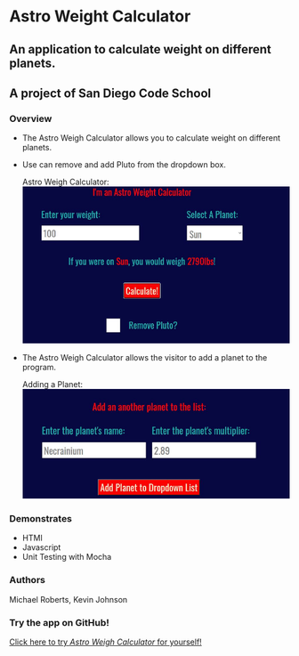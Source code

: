 # Astro Weight Calculator

## An application to calculate weight on different planets.
## A project of San Diego Code School

### Overview

* The Astro Weigh Calculator allows you to calculate weight on different planets.
* Use can remove and add Pluto from the dropdown box.

    Astro Weigh Calculator:
    ![Astro Weigh Calculator](/assets/images/CalculateWeight.JPG)

* The Astro Weigh Calculator allows the visitor to add a planet to the program.

    Adding a Planet:
    ![Adding a Planet](/assets/images/AddPlanet.JPG)
    
    
### Demonstrates
* HTMl
* Javascript
* Unit Testing with Mocha

### Authors
Michael Roberts, Kevin Johnson

### Try the app on GitHub!
[Click here to try *Astro Weigh Calculator* for yourself!](https://kevinwjohnson.github.io/web102-astroweight-calculator/)
